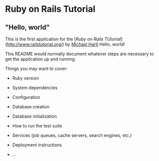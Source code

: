 # Ruby on Rails Tutorial
## "Hello, world"

This is the first application for the [*Ruby on Rails TUtorial*] (http://www.railstutorial.org/) by [Michael Hartl](http://www.michaelhartl.com) Hello, world!

This README would normally document whatever steps are necessary to get the
application up and running.

Things you may want to cover:

* Ruby version

* System dependencies

* Configuration

* Database creation

* Database initialization

* How to run the test suite

* Services (job queues, cache servers, search engines, etc.)

* Deployment instructions

* ...
